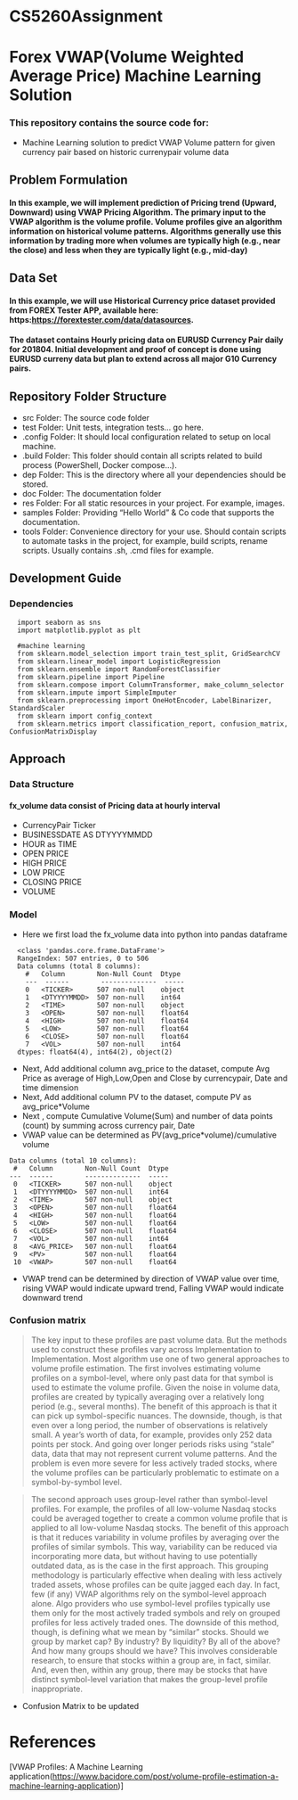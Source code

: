 # CS5260Assignment
# Forex VWAP(Volume Weighted Average Price)  Machine Learning Solution
### This repository contains the source code for:
- Machine Learning solution to predict VWAP Volume pattern for given currency pair based on historic currenypair volume data
## Problem Formulation
#### In this example, we will implement prediction of Pricing trend (Upward, Downward) using VWAP Pricing Algorithm. The primary input to the VWAP algorithm is the volume profile. Volume profiles give an algorithm information on historical volume patterns. Algorithms generally use this information by trading more when volumes are typically high (e.g., near the close) and less when they are typically light (e.g., mid-day)
## Data Set
#### In this example, we will use Historical Currency price dataset provided from FOREX Tester APP, available here: https:https://forextester.com/data/datasources.
#### The dataset contains Hourly pricing data on EURUSD Currency Pair daily for 201804. Initial development and proof of concept is done using EURUSD curreny data but plan to extend across all major G10 Currency pairs.
## Repository Folder Structure
- src Folder: The source code folder
- test Folder: Unit tests, integration tests… go here.
- .config Folder: It should local configuration related to setup on local machine.
- .build Folder: This folder should contain all scripts related to build process (PowerShell, Docker compose…).
- dep Folder: This is the directory where all your dependencies should be stored.
- doc Folder: The documentation folder
- res Folder: For all static resources in your project. For example, images.
- samples Folder: Providing “Hello World” & Co code that supports the documentation.
- tools Folder: Convenience directory for your use. Should contain scripts to automate tasks in the project, for example, build scripts, rename scripts. Usually contains .sh, .cmd files for example.
## Development Guide
### Dependencies
```
  import seaborn as sns
  import matplotlib.pyplot as plt

  #machine learning
  from sklearn.model_selection import train_test_split, GridSearchCV
  from sklearn.linear_model import LogisticRegression
  from sklearn.ensemble import RandomForestClassifier
  from sklearn.pipeline import Pipeline 
  from sklearn.compose import ColumnTransformer, make_column_selector
  from sklearn.impute import SimpleImputer
  from sklearn.preprocessing import OneHotEncoder, LabelBinarizer, StandardScaler
  from sklearn import config_context
  from sklearn.metrics import classification_report, confusion_matrix, ConfusionMatrixDisplay
```
## Approach
### Data Structure
#### fx_volume data consist of Pricing data at hourly interval
- CurrencyPair Ticker
- BUSINESSDATE AS DTYYYYMMDD
- HOUR as TIME
- OPEN PRICE
- HIGH PRICE
- LOW PRICE
- CLOSING PRICE
- VOLUME

### Model 
- Here we first load the fx_volume data into python into pandas dataframe
```
  <class 'pandas.core.frame.DataFrame'>
  RangeIndex: 507 entries, 0 to 506
  Data columns (total 8 columns):
    #   Column        Non-Null Count  Dtype  
    ---  ------        --------------  -----  
    0   <TICKER>      507 non-null    object 
    1   <DTYYYYMMDD>  507 non-null    int64  
    2   <TIME>        507 non-null    object 
    3   <OPEN>        507 non-null    float64
    4   <HIGH>        507 non-null    float64
    5   <LOW>         507 non-null    float64
    6   <CLOSE>       507 non-null    float64
    7   <VOL>         507 non-null    int64  
  dtypes: float64(4), int64(2), object(2)
```
- Next, Add additional column avg_price to the dataset, compute Avg Price as average of High,Low,Open and Close by currencypair, Date and time dimension
- Next, Add additional column PV to the dataset, compute PV as avg_price*Volume
- Next , compute Cumulative Volume(Sum) and number of data points (count) by summing across currency pair, Date
- VWAP value can be determined as PV(avg_price*volume)/cumulative volume
```  
Data columns (total 10 columns):
 #   Column        Non-Null Count  Dtype  
---  ------        --------------  -----  
 0   <TICKER>      507 non-null    object 
 1   <DTYYYYMMDD>  507 non-null    int64  
 2   <TIME>        507 non-null    object 
 3   <OPEN>        507 non-null    float64
 4   <HIGH>        507 non-null    float64
 5   <LOW>         507 non-null    float64
 6   <CLOSE>       507 non-null    float64
 7   <VOL>         507 non-null    int64  
 8   <AVG_PRICE>   507 non-null    float64
 9   <PV>          507 non-null    float64
 10  <VWAP>        507 non-null    float64
```
- VWAP trend can be determined by direction of VWAP value over time, rising VWAP would indicate upward trend, Falling VWAP would indicate downward trend
### Confusion matrix
> The key input to these profiles are past volume data. But the methods used to construct these profiles vary across Implementation to Implementation. 
> Most algorithm  use one of two general approaches to volume profile estimation. The first involves estimating volume profiles on a symbol-level, where only past data for that symbol is used to estimate the volume profile. Given the noise in volume data, profiles are created by typically averaging over a relatively long period (e.g., several months). The benefit of this approach is that it can pick up symbol-specific nuances. The downside, though, is that even over a long period, the number of observations is relatively small. A year’s worth of data, for example, provides only 252 data points per stock. And going over longer periods risks using “stale” data, data that may not represent current volume patterns. And the problem is even more severe for less actively traded stocks, where the volume profiles can be particularly problematic to estimate on a symbol-by-symbol level.

> The second approach uses group-level rather than symbol-level profiles. For example, the profiles of all low-volume Nasdaq stocks could be averaged together to create a common volume profile that is applied to all low-volume Nasdaq stocks. The benefit of this approach is that it reduces variability in volume profiles by averaging over the profiles of similar symbols. This way, variability can be reduced via incorporating more data, but without having to use potentially outdated data, as is the case in the first approach. This grouping methodology is particularly effective when dealing with less actively traded assets, whose profiles can be quite jagged each day. In fact, few (if any) VWAP algorithms rely on the symbol-level approach alone. Algo providers who use symbol-level profiles typically use them only for the most actively traded symbols and rely on grouped profiles for less actively traded ones. The downside of this method, though, is defining what we mean by “similar” stocks. Should we group by market cap? By industry? By liquidity? By all of the above? And how many groups should we have? This involves considerable research, to ensure that stocks within a group are, in fact, similar. And, even then, within any group, there may be stocks that have distinct symbol-level variation that makes the group-level profile inappropriate.

- Confusion Matrix  to be updated
# References
[VWAP Profiles: A Machine Learning application(https://www.bacidore.com/post/volume-profile-estimation-a-machine-learning-application)]
